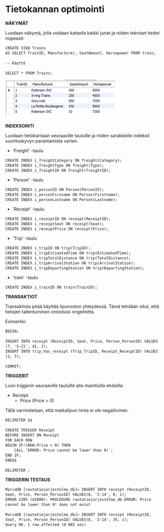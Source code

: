 # Tietokannan optimointi

**NÄKYMÄT**  

Luodaan näkymä, jolla voidaan katsella kaikki junat ja niiden tekniset tiedot nopeasti:  

```
CREATE VIEW Trains
AS SELECT TrainID, Manufacturer, SeatAmount, Horsepower FROM train;

-- Käyttö

SELECT * FROM Trains;
```

![sql_query12](uploads/0ad3b09516572b8840f4578c69d75a0d/sql_query12.PNG)  

**INDEKSOINTI**  

Luodaan tietokantaan seuraaville tauluille ja niiden sarakkeille indeksit suorituskyvyn parantamista varten.  

* 'Freight' -taulu  

```
CREATE INDEX i_freightCategory ON freight(Category);
CREATE INDEX i_freightType ON freight(Type);
CREATE INDEX i_freightID ON freight(freightID);
```  

* 'Person' -taulu  

```
CREATE INDEX i_personID ON Person(PersonID);
CREATE INDEX i_personFirsname ON Person(Firstname);
CREATE INDEX i_personLastname ON Person(Lastname);
```  

* 'Receipt' -taulu  

```
CREATE INDEX i_receiptID ON receipt(ReceiptID);
CREATE INDEX i_receiptSeat ON receipt(Seat);
CREATE INDEX i_receiptPrice ON receipt(Price);
```  

* 'Trip' -taulu  

```
CREATE INDEX i_tripID ON trip(TripID);
CREATE INDEX i_tripEstimatedTime ON trip(EstimatedTime);
CREATE INDEX i_tripTotalDistance ON trip(TotalDistance);
CREATE INDEX i_tripArrivalStation ON trip(ArrivalStation);
CREATE INDEX i_tripDepartingStation ON trip(DepartingStation);
```  

* 'train' -taulu  

```
CREATE INDEX i_trainID ON train(TrainID);
```  

**TRANSAKTIOT**  

Transaktiota pitää käyttää lipunoston yhteydessä. Tämä tehdään siksi, että tietojen tallentuminen onnistuisi ongelmitta.  

Esimerkki:  

```
BEGIN;

INSERT INTO receipt (ReceiptID, Seat, Price, Person_PersonID) VALUES (7, '5-21', 42, 2);
INSERT INTO trip_has_receipt (Trip_TripID, Receipt_ReceiptID) VALUES (2, 7);

COMMIT;
```

**TRIGGERIT**  

Luon triggerin seuraaville tauluille alla mainituilla ehdoilla:  

* Receipt  
  * Price (Price > 0)  

Tällä varmistetaan, että matkalipun hinta ei ole negatiivinen.  
```
DELIMITER $$

CREATE TRIGGER Receipt 
BEFORE INSERT ON Receipt 
FOR EACH ROW 
BEGIN IF!(NEW.Price > 0) THEN 
    CALL `ERROR: Price cannot be lower than 0!`; 
END IF; 
END$$

DELIMITER ;
```  

**TRIGGERIN TESTAUS**  

```
MariaDB [rautatiejarjestelma_db]> INSERT INTO receipt (ReceiptID, Seat, Price, Person_PersonID) VALUES(8, '2-14', 0, 1);
ERROR 1305 (42000): PROCEDURE rautatiejarjestelma_db.ERROR: Price cannot be lower than 0! does not exist

MariaDB [rautatiejarjestelma_db]> INSERT INTO receipt (ReceiptID, Seat, Price, Person_PersonID) VALUES(8, '2-14', 35, 1);
Query OK, 1 row affected (0.002 sec)
```  



